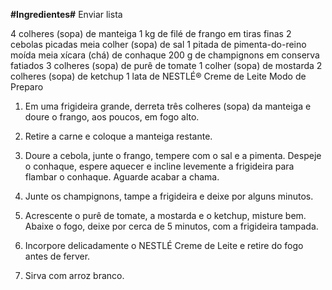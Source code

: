 
**#Ingredientes#**
Enviar lista

4 colheres (sopa) de manteiga
1 kg de filé de frango em tiras finas
2 cebolas picadas
meia colher (sopa) de sal
1 pitada de pimenta-do-reino moída
meia xícara (chá) de conhaque
200 g de champignons em conserva fatiados
3 colheres (sopa) de purê de tomate
1 colher (sopa) de mostarda
2 colheres (sopa) de ketchup
1 lata de NESTLÉ® Creme de Leite
Modo de Preparo

1.  Em uma frigideira grande, derreta três colheres (sopa) da manteiga e doure o frango, aos poucos, em fogo alto.

2.  Retire a carne e coloque a manteiga restante.

3.  Doure a cebola, junte o frango, tempere com o sal e a pimenta. Despeje o conhaque, espere aquecer e incline levemente a frigideira para flambar o conhaque. Aguarde acabar a chama.

4.  Junte os champignons, tampe a frigideira e deixe por alguns minutos.

5.  Acrescente o purê de tomate, a mostarda e o ketchup, misture bem. Abaixe o fogo, deixe por cerca de 5 minutos, com a frigideira tampada.

6.  Incorpore delicadamente o NESTLÉ Creme de Leite e retire do fogo antes de ferver.

7.  Sirva com arroz branco.